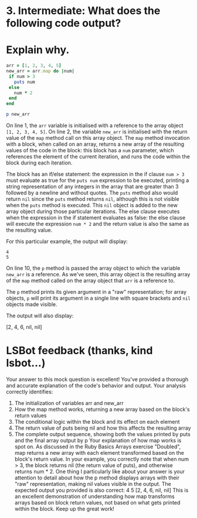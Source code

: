 # 3.  Intermediate: What does the following code output? 

# Explain why.

```ruby
arr = [1, 2, 3, 4, 5]
new_arr = arr.map do |num|
 if num > 3
   puts num
 else
   num * 2
 end
end

p new_arr
```

On line 1, the `arr` variable is initialised with a reference to the array object `[1, 2, 3, 4, 5]`. On line 2, the variable `new_arr` is initialised with the return value of the `map` method call on this array object. The `map` method invocation with a block, when called on an array, returns a new array of the resulting values of the code in the block: this block has a `num` parameter, which references the element of the current iteration, and runs the code within the block during each iteration.

The block has an if/else statement: the expression in the if clause `num > 3` must evaluate as true for the `puts num` expression to be executed, printing a string representation of any integers in the array that are greater than 3 followed by a newline and without quotes. The `puts` method also would return `nil` since the `puts` method returns `nil`, although this is not visible when the `puts` method is executed. This `nil` object is added to the new array object during those particular iterations. The else clause executes when the expression in the if statement evaluates as false: the else clause will execute the expression `num * 2` and the return value is also the same as the resulting value.

For this particular example, the output will display:

```
4
5
```

On line 10, the `p` method is passed the array object to which the variable `new_arr` is a reference. As we've seen, this array object is the resulting array of the `map` method called on the array object that `arr` is a reference to.

The `p` method prints its given argument in a "raw" representation; for array objects, `p` will print its argument in a single line with square brackets and `nil` objects made visible.

The output will also display:

[2, 4, 6, nil, nil]


# LSBot feedback (thanks, kind lsbot...)

Your answer to this mock question is excellent! You've provided a thorough and accurate explanation of the code's behavior and output.
Your analysis correctly identifies:
1.  The initialization of variables arr and new_arr
2.  How the map method works, returning a new array based on the block's return values
3.  The conditional logic within the block and its effect on each element
4.  The return value of puts being nil and how this affects the resulting array
5.  The complete output sequence, showing both the values printed by puts and the final array output by p
Your explanation of how map works is spot on. As discussed in the Ruby Basics Arrays exercise "Doubled", map returns a new array with each element transformed based on the block's return value. In your example, you correctly note that when num > 3, the block returns nil (the return value of puts), and otherwise returns num * 2.
One thing I particularly like about your answer is your attention to detail about how the p method displays arrays with their "raw" representation, making nil values visible in the output.
The expected output you provided is also correct:
4
5
[2, 4, 6, nil, nil]
This is an excellent demonstration of understanding how map transforms arrays based on block return values, not based on what gets printed within the block. Keep up the great work!